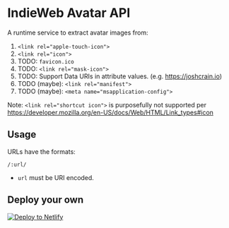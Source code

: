 # IndieWeb Avatar API

A runtime service to extract avatar images from:

1. `<link rel="apple-touch-icon">`
1. `<link rel="icon">`
1. TODO: `favicon.ico`
1. TODO: `<link rel="mask-icon">`
1. TODO: Support Data URIs in attribute values. (e.g. https://joshcrain.io)
1. TODO (maybe): `<link rel="manifest">`
1. TODO (maybe): `<meta name="msapplication-config">`

Note: `<link rel="shortcut icon">` is purposefully not supported per https://developer.mozilla.org/en-US/docs/Web/HTML/Link_types#icon

## Usage

URLs have the formats:

```
/:url/
```

* `url` must be URI encoded.

## Deploy your own

<a href="https://app.netlify.com/start/deploy?repository=https://github.com/11ty/api-indieweb-avatar"><img src="https://www.netlify.com/img/deploy/button.svg" alt="Deploy to Netlify"></a>

<!-- 
### Advanced: Manual Cache Busting

If the screenshots aren’t updating at a high enough frequency you can pass in your own cache busting key using an underscore prefix `_` after your URL.

This can be any arbitrary string tied to your unique build, here’s an example that uses the date to at-most request a new version every day.:

```
/:url/_20210802/
``` -->
